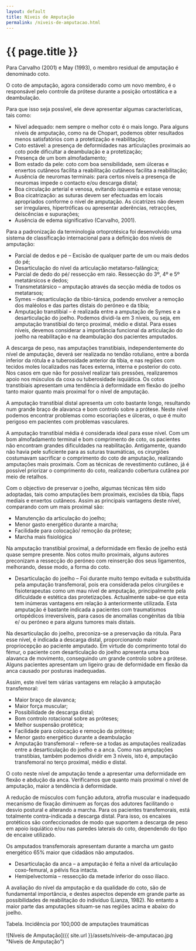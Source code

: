 ```yaml
---
layout: default
title: Níveis de Amputação
permalink: /niveis-de-amputacao.html
---
```


# {{ page.title }}

Para Carvalho (2001) e May (1993), o membro residual de amputação é denominado coto.

O coto de amputação, agora considerado como um novo membro, é o responsável pelo controle da prótese durante a posição ortostática e a deambulação.

Para que isso seja possível, ele deve apresentar algumas características, tais como:

* Nível adequado: nem sempre o melhor coto é o mais longo. Para alguns níveis de amputação, como na de Chopart, podemos obter resultados menos satisfatórios com a protetização e reabilitação;
* Coto estável: a presença de deformidades nas articulações proximais ao coto pode dificultar a deambulação e a protetização;
* Presença de um bom almofadamento;
* Bom estado da pele: coto com boa sensibilidade, sem úlceras e enxertos cutâneos facilita a reabilitação cutâneos facilita a reabilitação;
* Ausência de neuromas terminais: para certos níveis a presença de neuromas impede o contacto e/ou descarga distal;
* Boa circulação arterial e venosa, evitando isquemia e estase venosa;
* Boa cicatrização: as suturas devem ser efectuadas em locais apropriados conforme o nível de amputação. As cicatrizes não devem ser irregulares, hipertróficas ou apresentar aderências, retracções, deiscências e supurações;
* Ausência de edema significativo (Carvalho, 2001).

Para a padronização da terminologia ortoprotésica foi desenvolvido uma sistema de classificação internacional para a definição dos níveis de amputação:

* Parcial de dedos e pé – Excisão de qualquer parte de um ou mais dedos do pé;
* Desarticulação do nível da articulação metatarso-falângica;
* Parcial de dedo do pé/ ressecção em raio. Ressecção do 3º, 4º e 5º metatársicos e dedos;
* Transmetatársico – amputação através da secção média de todos os metatarsos;
* Symes – desarticulação da tíbio-társica, podendo envolver a remoção dos maléolos e das partes distais do peróneo e da tíbia;
* Amputação transtibial – é realizada entre a amputação de Symes e a desarticulação do joelho. Podemos dividi-la em 3 níveis, ou seja, em amputação transtibial do terço proximal, médio e distal. Para esses níveis, devemos considerar a importância funcional da articulação do joelho na reabilitação e na deambulação dos pacientes amputados.

A descarga de peso, nas amputações transtibiais, independentemente do nível de amputação, deverá ser realizada no tendão rotuliano, entre a borda inferior da rótula e a tuberosidade anterior da tíbia, e nas regiões com tecidos moles localizados nas faces externa, interna e posterior do coto. Nos casos em que não for possível realizar tais pressões, realizaremos apoio nos músculos da coxa ou tuberosidade isquiática. Os cotos transtibiais apresentam uma tendência à deformidade em flexão do joelho tanto maior quanto mais proximal for o nível de amputação.

A amputação transtibial distal apresenta um coto bastante longo, resultando num grande braço de alavanca e bom controlo sobre a prótese. Neste nível podemos encontrar problemas como escoriações e úlceras, o que é muito perigoso em pacientes com problemas vasculares.

A amputação transtibial média é considerada ideal para esse nível. Com um bom almofadamento terminal e bom comprimento de coto, os pacientes não encontram grandes dificuldades na reabilitação. Antigamente, quando não havia pele suficiente para as suturas traumáticas, os cirurgiões costumavam sacrificar o comprimento do coto de amputação, realizando amputações mais proximais. Com as técnicas de revestimento cutâneo, já é possível priorizar o comprimento do coto, realizando cobertura cutânea por meio de retalhos.

Com o objectivo de preservar o joelho, algumas técnicas têm sido adoptadas, tais como amputações bem proximais, excisões da tíbia, flaps mediais e enxertos cutâneos.
Assim as principais vantagens deste nível, comparando com um mais proximal são:

* Manutenção da articulação do joelho;
* Menor gasto energético durante a marcha;
* Facilidade para colocação/ remoção da prótese;
* Marcha mais fisiológica

Na amputação transtibial proximal, a deformidade em flexão de joelho está quase sempre presente. Nos cotos muito proximais, alguns autores preconizam a ressecção do peróneo com reinserção dos seus ligamentos, melhorando, desse modo, a forma do coto.

* Desarticulação do joelho – Foi durante muito tempo evitada e substituída pela amputação transfemoral, pois era considerada pelos cirurgiões e fisioterapeutas como um mau nível de amputação, principalmente pela dificuldade e estética das protetizações. Actualmente sabe-se que esta tem inúmeras vantagens em relação à anteriormente utilizada. Esta amputação é bastante indicada a pacientes com traumatismos ortopédicos irreversíveis, para casos de anomalias congénitas da tíbia e/ ou peróneo e para alguns tumores mais distais.

Na desarticulação do joelho, preconiza-se a preservação da rótula. Para esse nível, é indicada a descarga distal, proporcionando maior propriocepção ao paciente amputado. Em virtude do comprimento total do fémur, o paciente com desarticulação do joelho apresenta uma boa alavanca de movimento, conseguindo um grande controlo sobre a prótese. Alguns pacientes apresentam um ligeiro grau de deformidade em flexão da anca causado por posturas inadequadas.

Assim, este nível tem várias vantagens em relação à amputação transfemoral:

* Maior braço de alavanca;
* Maior força muscular;
* Possibilidade de descarga distal;
* Bom controlo rotacional sobre as próteses;
* Melhor suspensão protética;
* Facilidade para colocação e remoção da prótese;
* Menor gasto energético durante a deambulação
* Amputação transfemoral – refere-se a todas as amputações realizadas entre a desarticulação do joelho e a anca. Como nas amputações transtibias, também podemos dividir em 3 níveis, isto é, amputação transfemoral no terço proximal, médio e distal.

O coto neste nível de amputação tende a apresentar uma deformidade em flexão e abdução da anca. Verificamos que quanto mais proximal o nível de amputação, maior a tendência à deformidade.

A redução de músculos com função adutora, atrofia muscular e inadequado mecanismo de fixação diminuem as forças dos adutores facilitando o desvio postural e alterando a marcha. Para os pacientes transfemorais, está totalmente contra-indicada a descarga distal. Para isso, os encaixes protéticos são confeccionados de modo que suportem a descarga de peso em apoio isquiático e/ou nas paredes laterais do coto, dependendo do tipo de encaixe utilizado.

Os amputados transfemorais apresentam durante a marcha um gasto energético 65% maior que cidadãos não amputados.

* Desarticulação da anca – a amputação é feita a nível da articulação coxo-femural, a pélvis fica intacta.
* Hemipelvectomia – ressecção da metade inferior do osso ilíaco.

A avaliação do nível da amputação e da qualidade do coto, são de fundamental importância, e destes aspectos depende em grande parte as possibilidades de reabilitação do indivíduo (Lianza, 1982). No entanto a maior parte das amputações situam-se nas regiões acima e abaixo do joelho.

Tabela. Incidência por 100,000 de amputações traumáticas

![Níveis de Amputação]({{ site.url }}/assets/niveis-de-amputacao.jpg "Níveis de Amputação")
